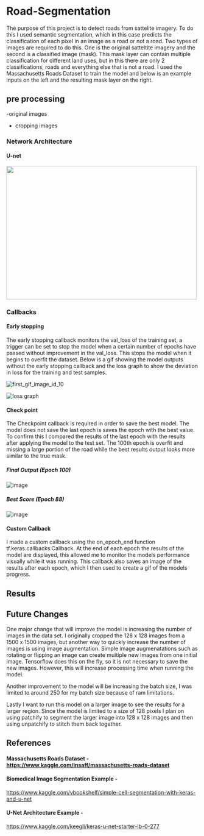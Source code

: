 # Road-Segmentation

The purpose of this project is to detect roads from sattelite imagery.  To do this I used semantic segmentation, which in this case predicts the classification of each pixel in an image as a road or not a road. Two types of images are required to do this. One is the original satteltite imagery and the second is a classified image (mask). This mask layer can contain multiple classification for different land uses, but in this there are only 2 classifications, roads and everything else that is not a road. I used the Massachusetts Roads Dataset to train the model and below is an example inputs on the left and the resulting mask layer on the right.







## pre processing

-original images
- cropping images

### Network Architecture

#### U-net

<img src="https://user-images.githubusercontent.com/41071502/126908484-b9609c33-9f56-4f72-ab10-97cb0a311151.png" width="500" height="350">



### Callbacks
#### Early stopping

The early stopping callback monitors the val_loss of the training set, a trigger can be set to stop the model when a certain number of epochs have passed without improvement in the val_loss. This stops the model when it begins to overfit the dataset. Below is a gif showing the model outputs without the early stopping callback and the loss graph to show the deviation in loss for the training and test samples. 

![first_gif_image_id_10](https://user-images.githubusercontent.com/41071502/126907247-6dd71604-4d22-4de3-8bbf-78b8ecb79959.gif)


![loss graph](https://user-images.githubusercontent.com/41071502/126908359-d1cd6bc6-5b16-4d69-87d4-575e46373026.png)

#### Check point
The Checkpoint callback is required in order to save the best model. The model does not save the last epoch is saves the epoch with the best value. To confirm this I compared the results of the last epoch with the results after applying the model to the test set. The 100th epoch is overfit and missing a large portion of the road while the best results output looks more similar to the true mask. 

##### Final Output (Epoch 100)

![image](https://user-images.githubusercontent.com/41071502/126908609-ca79dde2-152b-4eff-9f74-3b81d13fc7cb.png)

##### Best Score (Epoch 88)

![image](https://user-images.githubusercontent.com/41071502/126908786-3da61d75-c938-43d5-a413-09037e70260c.png)


#### Custom Callback 

I made a custom callback using the on_epoch_end function tf.keras.callbacks.Callback. At the end of each epoch the results of the model are displayed, this allowed me to monitor the models performance visually while it was running. This callback also saves an image of the results after each epoch, which I then used to create a gif of the models progress.


## Results

## Future Changes

One major change that will improve the model is increasing the number of images in the data set. I originally cropped the 128 x 128 images from a 1500 x 1500 images, but another way to quickly increase the number of images is using image augmentation. Simple image augmenatations such as rotating or flipping an image can create multiple new images from one initial image. Tensorflow does this on the fly, so it is not necessary to save the new images. However, this will increase processing time when running the model. 

Another improvement to the model will be increasing the batch size, I was limited to around 250 for my batch size because of ram limitations.

Lastly I want to run this model on a larger image to see the results for a larger region. Since the model is limited to a size of 128 pixels I plan on using patchify to segment the larger image into 128 x 128 images and then using unpatchify to stitch them back together.

## References

#### Massachusetts Roads Dataset - https://www.kaggle.com/insaff/massachusetts-roads-dataset

#### Biomedical Image Segmentation Example - 
https://www.kaggle.com/vbookshelf/simple-cell-segmentation-with-keras-and-u-net

#### U-Net Architecture Example -
https://www.kaggle.com/keegil/keras-u-net-starter-lb-0-277


